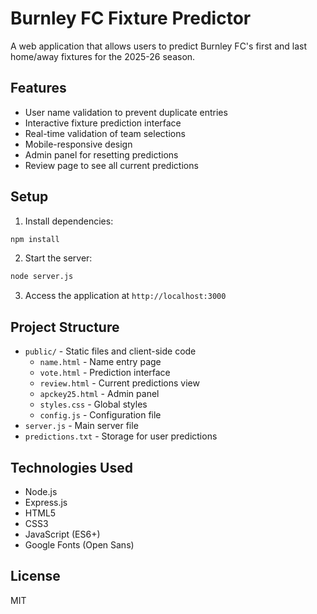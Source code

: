 # Burnley FC Fixture Predictor

A web application that allows users to predict Burnley FC's first and last home/away fixtures for the 2025-26 season.

## Features

- User name validation to prevent duplicate entries
- Interactive fixture prediction interface
- Real-time validation of team selections
- Mobile-responsive design
- Admin panel for resetting predictions
- Review page to see all current predictions

## Setup

1. Install dependencies:
```bash
npm install
```

2. Start the server:
```bash
node server.js
```

3. Access the application at `http://localhost:3000`

## Project Structure

- `public/` - Static files and client-side code
  - `name.html` - Name entry page
  - `vote.html` - Prediction interface
  - `review.html` - Current predictions view
  - `apckey25.html` - Admin panel
  - `styles.css` - Global styles
  - `config.js` - Configuration file
- `server.js` - Main server file
- `predictions.txt` - Storage for user predictions

## Technologies Used

- Node.js
- Express.js
- HTML5
- CSS3
- JavaScript (ES6+)
- Google Fonts (Open Sans)

## License

MIT 